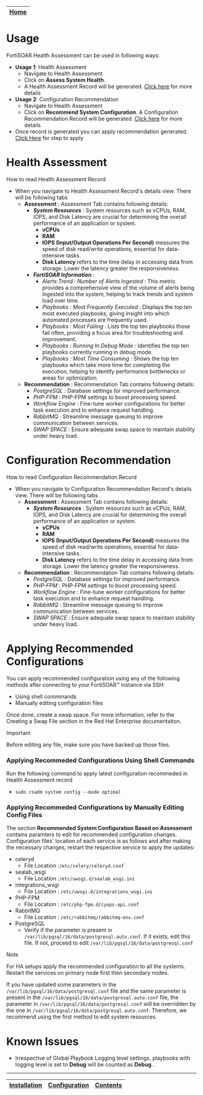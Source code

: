 | [Home](../README.md) |
|--------------------------------------------|

# Usage

FortiSOAR Health Assessment can be used in following ways:
- **Usage 1**: Health Assessment
    - Navigate to Health Assessment
    - Click on **Assess System Health**. 
    - A Health Assessment Record will be generated. [Click here](#health-assessment) for more details
- **Usage 2**: Configuration Recommendation
    - Navigate to Health Assessment
    - Click on **Recommend System Configuration**. A Configuration Recommendation Record will be generated. [Click here](#configuration-recommendation) for more details
- Once record is generated you can apply recommendation generated. [Click Here](#step-to-apply-generated-configuration-recommendations) for step to apply

# Health Assessment
How to read Health Assessment Record
- When you navigate to Health Assessment Record's details view. There will be following tabs
    - **Assessment** : Assessment Tab contains following details:
        - ***System Resources*** : System resources such as vCPUs, RAM, IOPS, and Disk Latency are crucial for determining the overall performance of an application or system.
            - **vCPUs**
            - **RAM** 
            - **IOPS (Input/Output Operations Per Second)** measures the speed of disk read/write operations, essential for data-intensive tasks.
            - **Disk Latency** refers to the time delay in accessing data from storage. Lower the latency greater the responsiveness.
        - ***FortiSOAR Information*** :
            - *Alerts Trend : Number of Alerts Ingested* : This metric provides a comprehensive view of the volume of alerts being ingested into the system, helping to track trends and system load over time.
            - *Playbooks : Most Frequently Executed* : Displays the top ten most executed playbooks, giving insight into which automated processes are frequently used.
            - *Playbooks : Most Failing* : Lists the top ten playbooks those fail often, providing a focus area for troubleshooting and improvement.
            - *Playbooks : Running In Debug Mode* : Identifies the top ten playbooks currently running in debug mode.
            - *Playbooks : Most Time Consuming* : Shows the top ten playbooks which take more time for completing the execution, helping to identify performance bottlenecks or areas for optimization.
    - **Recommendation** : Recommendation Tab contains following details:
        - *PostgreSQL* : Database settings for improved performance.
        - *PHP-FPM* :  PHP-FPM settings to boost processing speed.
        - *Workflow Engine* : Fine-tune worker configurations for better task execution and to enhance request handling.
        - *RabbitMQ* : Streamline message queuing to improve communication between services.
        - *SWAP SPACE* : Ensure adequate swap space to maintain stability under heavy load.
# Configuration Recommendation
How to read Configuration Recommendation Record
- When you navigate to Configuration Recommendation Record's details view. There will be following tabs
    - **Assessment** : Assessment Tab contains following details:
        - ***System Resources*** : System resources such as vCPUs, RAM, IOPS, and Disk Latency are crucial for determining the overall performance of an application or system.
            - **vCPUs** 
            - **RAM** 
            - **IOPS (Input/Output Operations Per Second)** measures the speed of disk read/write operations, essential for data-intensive tasks.
            - **Disk Latency** refers to the time delay in accessing data from storage. Lower the latency greater the responsiveness.
    - **Recommendation** : Recommendation Tab contains following details:
        - *PostgreSQL* : Database settings for improved performance.
        - *PHP-FPM* :  PHP-FPM settings to boost processing speed.
        - *Workflow Engine* : Fine-tune worker configurations for better task execution and to enhance request handling.
        - *RabbitMQ* : Streamline message queuing to improve communication between services.
        - *SWAP SPACE* : Ensure adequate swap space to maintain stability under heavy load.

# Applying Recommended Configurations
You can apply recommended configuration using any of the following methods after connecting to your FortiSOAR™ instance via SSH:
* Using shell commmands
* Manually editing configuration files

Once done, create a swap space. For more information, refer to the Creating a Swap File section in the Red Hat Enterprise documentaiton.

> [!Important]
> Before editing any file, make sure you have backed up those files.

### Applying Recommeded Configurations Using Shell Commands

Run the following command to apply latest configuration recommeded in Health Assessment record
- `sudo csadm system config --mode optimal`

### Applying Recommeded Configurations by Manually Editing Config Files

The section **Recommended System Configuration Based on Assessment** contains paramters to edit for recommended configuration changes. Configuration files' location of each service is as follows and after making the necessary changes, restart the respective service to apply the updates:
- celeryd
    * File Location :`/etc/celery/celeryd.conf`
- sealab_wsgi
    * File Location :`/etc/uwsgi.d/sealab_wsgi.ini`
- integrations_wsgi
    * File Location : `/etc/uwsgi.d/integrations_wsgi.ini`
- PHP-FPM
    *  File Location : `/etc/php-fpm.d/cyops-api.conf`
- RabbitMQ
    * File Location : `/etc/rabbitmq/rabbitmq-env.conf`
- PostgreSQL
    * Verify if the parameter is present in `/var/lib/pgsql/16/data/postgresql.auto.conf`. If it exists, edit this file. If not, proceed to edit `/var/lib/pgsql/16/data/postgresql.conf`



> [!NOTE]
> For HA setups apply the recommended configuration to all the systems. Restart the services on primary node first then secondary nodes.
>
> If you have updated some parameters in the `/var/lib/pgsql/16/data/postgresql.conf` file and the same parameter is present in the `/var/lib/pgsql/16/data/postgresql.auto.conf` file, the parameter in `/var/lib/pgsql/16/data/postgresql.conf` will be overridden by the one in `/var/lib/pgsql/16/data/postgresql.auto.conf`. Therefore, we recommend using the first method to edit system resources.


# Known Issues
* Irrespective of Global Playbook Logging level settings, playbooks with logging level is set to **Debug** will be counted as **Debug** .


***

| [Installation](./setup.md#installation) | [Configuration](./setup.md#configuration) | [Contents](./contents.md) |
|-----------------------------------------|-------------------------------------------|---------------------------|
